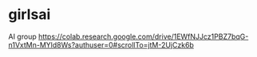 # girlsai
AI group
https://colab.research.google.com/drive/1EWfNJJcz1PBZ7bqG-n1VxtMn-MYld8Ws?authuser=0#scrollTo=jtM-2UjCzk6b
